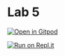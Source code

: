 # Lab 5

[![Open in Gitpod](https://gitpod.io/button/open-in-gitpod.svg)](https://gitpod.io/#https://github.com/snickdx/info2602l5)

[![Run on Repl.it](https://repl.it/badge/github/uwidcit/info2602ps)](https://repl.it/github/snickdx/info2602l5)